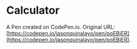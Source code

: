 # Calculator

A Pen created on CodePen.io. Original URL: [https://codepen.io/jasonquinalayo/pen/poEBjER](https://codepen.io/jasonquinalayo/pen/poEBjER).


